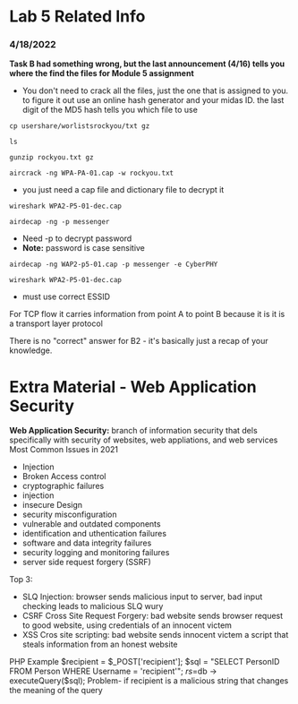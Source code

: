 # Lab 5 Related Info
### 4/18/2022

**Task B had something wrong, but the last announcement (4/16) tells you where the find the files for Module 5 assignment**

* You don't need to crack all the files, just the one that is assigned to you. to figure it out use an online hash generator and your midas ID. the last digit of the MD5 hash tells you which file to use

`cp usershare/worlistsrockyou/txt gz`

`ls`

`gunzip rockyou.txt gz`

`aircrack -ng WPA-PA-01.cap -w rockyou.txt`

* you just need a cap file and dictionary file to decrypt it

`wireshark WPA2-P5-01-dec.cap`

`airdecap -ng -p messenger`

* Need -p to decrypt password
* **Note:** password is case sensitive

`airdecap -ng WAP2-p5-01.cap -p messenger -e CyberPHY`

`wireshark WPA2-P5-01-dec.cap`

* must use correct ESSID

For TCP flow it carries information from point A to point B because it is it is a transport layer protocol

There is no "correct" answer for B2 - it's basically just a recap of your knowledge.

# Extra Material - Web Application Security

**Web Application Security:** branch of information security that dels specifically with security of websites, web appliations, and web services
Most Common Issues in 2021
* Injection
* Broken Access control
* cryptographic failures
* injection
* insecure Design
* security misconfiguration
* vulnerable and outdated components
* identification and uthentication failures
* software and data integrity failures
* security logging and monitoring failures
* server side request forgery (SSRF)

Top 3:
* SLQ Injection: browser sends malicious input to server, bad input checking leads to malicious SLQ wury
* CSRF Cross Site Request Forgery: bad website sends browser request to good website, using credentials of an innocent victem
* XSS Cros site scripting: bad website sends innocent victem a script that steals information from an honest website

PHP Example
$recipient = $\_POST['recipient'];
$sql = "SELECT PersonID FROM Person WHERE Username = 'recipient'";
$rs=$db -> executeQuery($sql);
 Problem- if recipient is a malicious string that changes the meaning of the query




